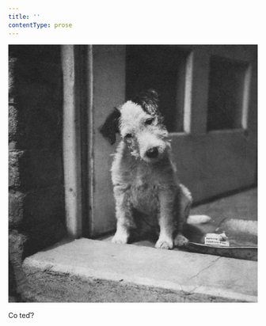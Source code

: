 ```yaml
---
title: ''
contentType: prose
---
```


![dasenka_fotky_024](./resources/dasenka_fotky_024.jpg)  

Co teď?
